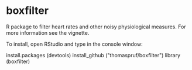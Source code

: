 # boxfilter
R package to filter heart rates and other noisy physiological measures.
For more information see the vignette.

To install, open RStudio and type in the console window:

install.packages (devtools)
install_github ("thomaspruf/boxfilter")
library (boxfilter)


